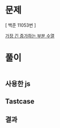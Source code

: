 # 문제
[ 백준 11053번 ]

[가장 긴 증가하는 부분 수열](https://www.acmicpc.net/problem/11053)



# 풀이
```js

```

## 사용한 js



## Tastcase



## 결과
